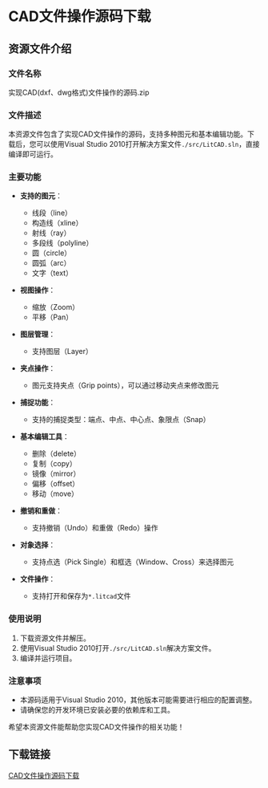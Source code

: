 # CAD文件操作源码下载

## 资源文件介绍

### 文件名称
实现CAD(dxf、dwg格式)文件操作的源码.zip

### 文件描述
本资源文件包含了实现CAD文件操作的源码，支持多种图元和基本编辑功能。下载后，您可以使用Visual Studio 2010打开解决方案文件`./src/LitCAD.sln`，直接编译即可运行。

### 主要功能
- **支持的图元**：
  - 线段（line）
  - 构造线（xline）
  - 射线（ray）
  - 多段线（polyline）
  - 圆（circle）
  - 圆弧（arc）
  - 文字（text）

- **视图操作**：
  - 缩放（Zoom）
  - 平移（Pan）

- **图层管理**：
  - 支持图层（Layer）

- **夹点操作**：
  - 图元支持夹点（Grip points），可以通过移动夹点来修改图元

- **捕捉功能**：
  - 支持的捕捉类型：端点、中点、中心点、象限点（Snap）

- **基本编辑工具**：
  - 删除（delete）
  - 复制（copy）
  - 镜像（mirror）
  - 偏移（offset）
  - 移动（move）

- **撤销和重做**：
  - 支持撤销（Undo）和重做（Redo）操作

- **对象选择**：
  - 支持点选（Pick Single）和框选（Window、Cross）来选择图元

- **文件操作**：
  - 支持打开和保存为`*.litcad`文件

### 使用说明
1. 下载资源文件并解压。
2. 使用Visual Studio 2010打开`./src/LitCAD.sln`解决方案文件。
3. 编译并运行项目。

### 注意事项
- 本源码适用于Visual Studio 2010，其他版本可能需要进行相应的配置调整。
- 请确保您的开发环境已安装必要的依赖库和工具。

希望本资源文件能帮助您实现CAD文件操作的相关功能！

## 下载链接

[CAD文件操作源码下载](https://pan.quark.cn/s/1dc85f51484c)